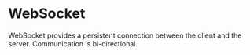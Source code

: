 # WebSocket

WebSocket provides a persistent connection between the client and the server. Communication is bi-directional.
